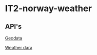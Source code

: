 # IT2-norway-weather

## API's

[Geodata](https://ws.geonorge.no/stedsnavn/v1/)

[Weather dara](https://api.met.no/weatherapi/locationforecast/2.0/documentation)
